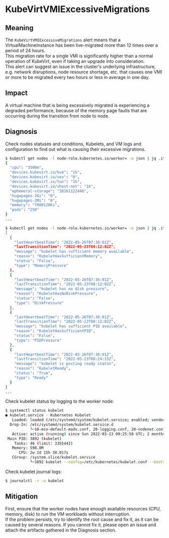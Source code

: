 # KubeVirtVMIExcessiveMigrations

## Meaning
The `KubeVirtVMIExcessiveMigrations` alert means that a VirtualMachineInstance has been live-migrated more than 12 times over a period of 24 hours.  
This migration rate for a single VMI is significantly higher than a normal operation of KubeVirt, even if taking an upgrade into consideration.  
This alert can suggest an issue in the cluster's underlying infrastructure, e.g. network disruptions, node resource shortage, etc. that causes one VMI or more to be migrated every two hours or less in average in one day.

## Impact
A virtual machine that is being excessively migrated is experiencing a degraded performance, because of the memory page faults that are occurring during the transition from node to node.

## Diagnosis
Check nodes statuses and conditions, Kubelets, and VM logs and configuration to find out what is causing their excessive migrations.

```bash
$ kubectl get nodes -l node-role.kubernetes.io/worker= -o json | jq .items[].status.allocatable
{
  "cpu": "3500m",
  "devices.kubevirt.io/kvm": "1k",
  "devices.kubevirt.io/sev": "0",
  "devices.kubevirt.io/tun": "1k",
  "devices.kubevirt.io/vhost-net": "1k",
  "ephemeral-storage": "38161122446",
  "hugepages-1Gi": "0",
  "hugepages-2Mi": "0",
  "memory": "7000128Ki",
  "pods": "250"
}
...

$ kubectl get nodes -l node-role.kubernetes.io/worker= -o json | jq .items[].status.conditions
[
  {
    "lastHeartbeatTime": "2022-05-26T07:36:01Z",
    "lastTransitionTime": "2022-05-23T08:12:02Z",
    "message": "kubelet has sufficient memory available",
    "reason": "KubeletHasSufficientMemory",
    "status": "False",
    "type": "MemoryPressure"
  },
  {
    "lastHeartbeatTime": "2022-05-26T07:36:01Z",
    "lastTransitionTime": "2022-05-23T08:12:02Z",
    "message": "kubelet has no disk pressure",
    "reason": "KubeletHasNoDiskPressure",
    "status": "False",
    "type": "DiskPressure"
  },
  {
    "lastHeartbeatTime": "2022-05-26T07:36:01Z",
    "lastTransitionTime": "2022-05-23T08:12:02Z",
    "message": "kubelet has sufficient PID available",
    "reason": "KubeletHasSufficientPID",
    "status": "False",
    "type": "PIDPressure"
  },
  {
    "lastHeartbeatTime": "2022-05-26T07:36:01Z",
    "lastTransitionTime": "2022-05-23T08:24:15Z",
    "message": "kubelet is posting ready status",
    "reason": "KubeletReady",
    "status": "True",
    "type": "Ready"
  }
]
...
```

Check kubelet status by logging to the worker node:
```bash
$ systemctl status kubelet
● kubelet.service - Kubernetes Kubelet
   Loaded: loaded (/etc/systemd/system/kubelet.service; enabled; vendor preset: disabled)
  Drop-In: /etc/systemd/system/kubelet.service.d
           └─10-mco-default-madv.conf, 20-logging.conf, 20-nodenet.conf
   Active: active (running) since Sun 2022-03-13 09:25:50 UTC; 2 months 13 days ago
 Main PID: 3892 (kubelet)
    Tasks: 46 (limit: 3355442)
   Memory: 598.0M
      CPU: 2w 1d 15h 38.017s
   CGroup: /system.slice/kubelet.service
           └─3892 kubelet --config=/etc/kubernetes/kubelet.conf --bootstrap-kubeconfig=/etc/kubernetes/kubeconfig [...]
```

Check kubelet journal logs:
```bash
$ journalctl -r -u kubelet
```

## Mitigation
First, ensure that the worker nodes have enough available resources (CPU, memory, disk) to run the VM workloads without interruption.  
If the problem persists, try to identify the root cause and fix it, as it can be caused by several reasons. If you cannot fix it, please open an issue and attach the artifacts gathered in the Diagnosis section.
